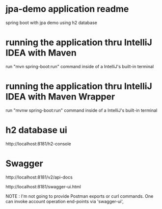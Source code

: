 # jpa-demo application readme
spring boot with jpa demo using h2 database

# running the application thru IntelliJ IDEA with Maven
run "mvn spring-boot:run" command inside of a IntelliJ's built-in terminal

# running the application thru IntelliJ IDEA with Maven Wrapper
run "mvnw spring-boot:run" command inside of a IntelliJ's built-in terminal

# h2 database ui
http://localhost:8181/h2-console

# Swagger 
http://localhost:8181/v2/api-docs

http://localhost:8181/swagger-ui.html

NOTE : I'm not going to provide Postman exports or curl commands. One can invoke account operation end-points via 'swagger-ui', 
